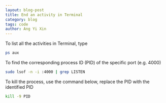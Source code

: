 ```yaml
---
layout: blog-post
title: End an activity in Terminal
category: blog
tags: code
author: Ang Yi Xin
---
```


To list all the activities in Terminal, type
  ```bash
  ps aux
  ```

To find the corresponding process ID (PID) of the specific port (e.g. 4000)
  ```bash
  sudo lsof -n -i :4000 | grep LISTEN
  ```

To kill the process, use the command below, replace the PID with the identified PID
  ```bash
  kill -9 PID
  ```
